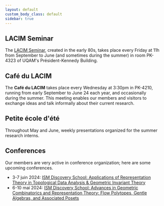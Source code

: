 ```yaml
---
layout: default
custom_body_class: default
sidebar: true
---
```


## LACIM Seminar

The [LACIM Seminar](seminar.html),
created in the early 80s,
takes place every Friday at 11h from September to June (and sometimes during the summer)
in room PK-4323 of UQAM's Président-Kennedy Building.

## Café du LACIM

The **Café du LACIM** takes place every Wednesday at 3:30pm in PK-4210,
running from early September to June 24 each year, and occasionally during the summer.
This meeting enables our members and visitors to exchange ideas and talk
informally about their current research.

## Petite école d'été

Throughout May and June, weekly presentations organized for the summer research
interns.

## Conferences

Our members are very active in conference organization;
here are some upcoming conferences.

- 3-7 juin 2024: [ISM Discovery School: Applications of Representation Theory in Topological Data Analysis & Geometric Invariant Theory](https://sites.google.com/view/montreal-rep-summer-school2024/)
- 6-10 mai 2024: [ISM Discovery School: Advances in Geometric Combinatorics and Representation Theory: Flow Polytopes, Gentle Algebras, and Associated Posets](http://ism.uqam.ca/flow)
